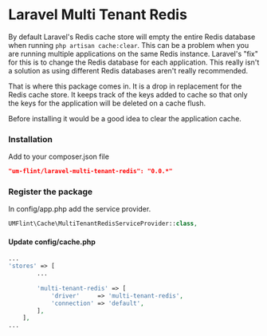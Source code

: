 Laravel Multi Tenant Redis
============
By default Laravel's Redis cache store will empty the entire Redis database when running `php artisan cache:clear`. This can be a problem when you are running multiple applications on the same Redis instance. Laravel's "fix" for this is to change the Redis database for each application. This really isn't a solution as using different Redis databases aren't really recommended. 

That is where this package comes in. It is a drop in replacement for the Redis cache store. It keeps track of the keys added to cache so that only the keys for the application will be deleted on a cache flush.

Before installing it would be a good idea to clear the application cache.

### Installation
Add to your composer.json file
```json
"um-flint/laravel-multi-tenant-redis": "0.0.*"
```

### Register the package

In config/app.php add the service provider.

```php
UMFlint\Cache\MultiTenantRedisServiceProvider::class,
```

#### Update config/cache.php
```php
...
'stores' => [
        ...
        
        'multi-tenant-redis' => [
            'driver'     => 'multi-tenant-redis',
            'connection' => 'default',
        ],
    ],
...
```